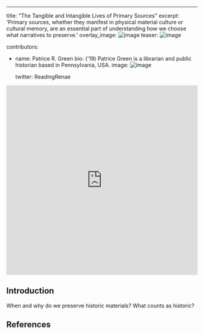 ---
title: "The Tangible and Intangible Lives of Primary Sources"
excerpt: 'Primary sources, whether they manifest in physical material culture or cultural memory, are an essential part of understanding how we choose what narratives to preserve.'
overlay_image: ![image](https://user-images.githubusercontent.com/107565881/174083294-1096ab58-2fca-449d-a860-3f6784e3eee8.png)
teaser: ![image](https://user-images.githubusercontent.com/107565881/174083530-0ff266eb-8e59-49aa-a99c-2a5242ce32a3.png)

contributors:
  - name: Patrice R. Green
    bio: ('19) Patrice Green is a librarian and public historian based in Pennsylvania, USA. 
    image: ![image](https://user-images.githubusercontent.com/107565881/174084096-f4743595-01d0-4000-9f33-abc88e0973ae.png)

  
    twitter: ReadingRenae


<iframe src="https://s3.amazonaws.com/uploads.knightlab.com/storymapjs/f6f8cf8ab31e9c13b2c05935dda85c7d/ling-9-shuang-and-tiauna/index.html" frameborder="0" width="100%" height="500">
</iframe>


## Introduction

When and why do we preserve historic materials? What counts as historic?

## References

[^1]: Here is a footnote example.
[^2]: Here is another footnote example.
